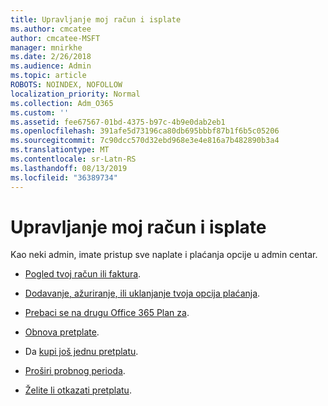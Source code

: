 ```yaml
---
title: Upravljanje moj račun i isplate
ms.author: cmcatee
author: cmcatee-MSFT
manager: mnirkhe
ms.date: 2/26/2018
ms.audience: Admin
ms.topic: article
ROBOTS: NOINDEX, NOFOLLOW
localization_priority: Normal
ms.collection: Adm_O365
ms.custom: ''
ms.assetid: fee67567-01bd-4375-b97c-4b9e0dab2eb1
ms.openlocfilehash: 391afe5d73196ca80db695bbbf87b1f6b5c05206
ms.sourcegitcommit: 7c90dcc570d32ebd968e3e4e816a7b482890b3a4
ms.translationtype: MT
ms.contentlocale: sr-Latn-RS
ms.lasthandoff: 08/13/2019
ms.locfileid: "36389734"
---
```

# <a name="manage-my-bill-and-payments"></a>Upravljanje moj račun i isplate

Kao neki admin, imate pristup sve naplate i plaćanja opcije u admin centar.
  
- [Pogled tvoj račun ili faktura](https://docs.microsoft.com/en-us/office365/admin/subscriptions-and-billing/view-your-bill-or-invoice).

- [Dodavanje, ažuriranje, ili uklanjanje tvoja opcija plaćanja](https://docs.microsoft.com/en-us/office365/admin/subscriptions-and-billing/add-update-or-remove-credit-card-or-bank-account).

- [Prebaci se na drugu Office 365 Plan za](https://docs.microsoft.com/en-us/office365/admin/subscriptions-and-billing/switch-to-a-different-plan).

- [Obnova pretplate](https://docs.microsoft.com/en-us/office365/admin/subscriptions-and-billing/renew-your-subscription).

- Da [kupi još jednu pretplatu](https://docs.microsoft.com/en-us/office365/admin/subscriptions-and-billing/buy-another-subscription).

- [Proširi probnog perioda](https://docs.microsoft.com/en-us/office365/admin/subscriptions-and-billing/extend-your-trial).

- [Želite li otkazati pretplatu](https://docs.microsoft.com/en-us/office365/admin/subscriptions-and-billing/cancel-your-subscription).